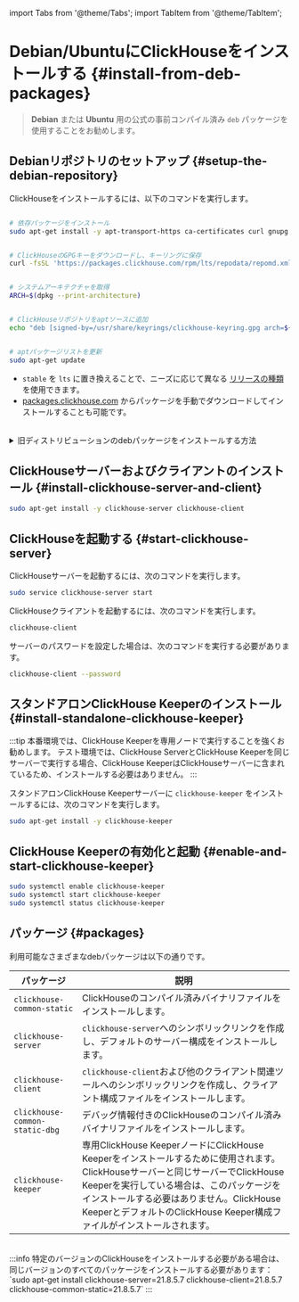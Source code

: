 import Tabs from '@theme/Tabs';
import TabItem from '@theme/TabItem';


# Debian/UbuntuにClickHouseをインストールする {#install-from-deb-packages}

> **Debian** または **Ubuntu** 用の公式の事前コンパイル済み `deb` パッケージを使用することをお勧めします。

<VerticalStepper>

## Debianリポジトリのセットアップ {#setup-the-debian-repository}

ClickHouseをインストールするには、以下のコマンドを実行します。

```bash

# 依存パッケージをインストール
sudo apt-get install -y apt-transport-https ca-certificates curl gnupg


# ClickHouseのGPGキーをダウンロードし、キーリングに保存
curl -fsSL 'https://packages.clickhouse.com/rpm/lts/repodata/repomd.xml.key' | sudo gpg --dearmor -o /usr/share/keyrings/clickhouse-keyring.gpg


# システムアーキテクチャを取得
ARCH=$(dpkg --print-architecture)


# ClickHouseリポジトリをaptソースに追加
echo "deb [signed-by=/usr/share/keyrings/clickhouse-keyring.gpg arch=${ARCH}] https://packages.clickhouse.com/deb stable main" | sudo tee /etc/apt/sources.list.d/clickhouse.list


# aptパッケージリストを更新
sudo apt-get update
```

- `stable` を `lts` に置き換えることで、ニーズに応じて異なる [リリースの種類](/knowledgebase/production) を使用できます。
- [packages.clickhouse.com](https://packages.clickhouse.com/deb/pool/main/c/) からパッケージを手動でダウンロードしてインストールすることも可能です。
<br/>
<details>
<summary>旧ディストリビューションのdebパッケージをインストールする方法</summary>

```bash

# 依存パッケージをインストール
sudo apt-get install apt-transport-https ca-certificates dirmngr


# パッケージを認証するためにClickHouseのGPGキーを追加
sudo apt-key adv --keyserver hkp://keyserver.ubuntu.com:80 --recv 8919F6BD2B48D754


# ClickHouseリポジトリをaptソースに追加
echo "deb https://packages.clickhouse.com/deb stable main" | sudo tee \
    /etc/apt/sources.list.d/clickhouse.list
    

# aptパッケージリストを更新
sudo apt-get update


# ClickHouseサーバーおよびクライアントパッケージをインストール
sudo apt-get install -y clickhouse-server clickhouse-client


# ClickHouseサーバーサービスを開始
sudo service clickhouse-server start


# ClickHouseコマンドラインクライアントを起動
clickhouse-client # またはパスワードを設定した場合は "clickhouse-client --password"。
```

</details>

## ClickHouseサーバーおよびクライアントのインストール {#install-clickhouse-server-and-client}

```bash
sudo apt-get install -y clickhouse-server clickhouse-client
```

## ClickHouseを起動する {#start-clickhouse-server}

ClickHouseサーバーを起動するには、次のコマンドを実行します。

```bash
sudo service clickhouse-server start
```

ClickHouseクライアントを起動するには、次のコマンドを実行します。

```bash
clickhouse-client
```

サーバーのパスワードを設定した場合は、次のコマンドを実行する必要があります。

```bash
clickhouse-client --password
```

## スタンドアロンClickHouse Keeperのインストール {#install-standalone-clickhouse-keeper}

:::tip
本番環境では、ClickHouse Keeperを専用ノードで実行することを強くお勧めします。
テスト環境では、ClickHouse ServerとClickHouse Keeperを同じサーバーで実行する場合、ClickHouse KeeperはClickHouseサーバーに含まれているため、インストールする必要はありません。
:::

スタンドアロンClickHouse Keeperサーバーに `clickhouse-keeper` をインストールするには、次のコマンドを実行します。

```bash
sudo apt-get install -y clickhouse-keeper
```

## ClickHouse Keeperの有効化と起動 {#enable-and-start-clickhouse-keeper}

```bash
sudo systemctl enable clickhouse-keeper
sudo systemctl start clickhouse-keeper
sudo systemctl status clickhouse-keeper
```

</VerticalStepper>

## パッケージ {#packages}

利用可能なさまざまなdebパッケージは以下の通りです。

| パッケージ                          | 説明                                                                                                                                                                                                                  |
|----------------------------------|----------------------------------------------------------------------------------------------------------------------------------------------------------------------------------------------------------------------|
| `clickhouse-common-static`       | ClickHouseのコンパイル済みバイナリファイルをインストールします。                                                                                                                                                               |
| `clickhouse-server`              | `clickhouse-server`へのシンボリックリンクを作成し、デフォルトのサーバー構成をインストールします。                                                                                                                                 |
| `clickhouse-client`              | `clickhouse-client`および他のクライアント関連ツールへのシンボリックリンクを作成し、クライアント構成ファイルをインストールします。                                                                                                 |
| `clickhouse-common-static-dbg`   | デバッグ情報付きのClickHouseのコンパイル済みバイナリファイルをインストールします。                                                                                                                                                       |
| `clickhouse-keeper`              | 専用ClickHouse KeeperノードにClickHouse Keeperをインストールするために使用されます。ClickHouseサーバーと同じサーバーでClickHouse Keeperを実行している場合は、このパッケージをインストールする必要はありません。ClickHouse KeeperとデフォルトのClickHouse Keeper構成ファイルがインストールされます。 |

<br/>
:::info
特定のバージョンのClickHouseをインストールする必要がある場合は、同じバージョンのすべてのパッケージをインストールする必要があります：
`sudo apt-get install clickhouse-server=21.8.5.7 clickhouse-client=21.8.5.7 clickhouse-common-static=21.8.5.7`
:::
